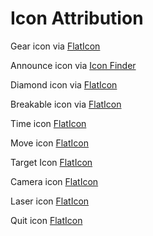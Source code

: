 # Icon Attribution
Gear icon via [FlatIcon](https://www.flaticon.com/free-icons/simplicity)

Announce icon via [Icon Finder](https://www.iconfinder.com/icons/3890930/announce_horn_megaphone_news_trumpet_icon)

Diamond icon via [FlatIcon](https://www.flaticon.com/free-icons/diamond)

Breakable icon via [FlatIcon](https://www.flaticon.com/free-icons/diamond)
 
Time icon [FlatIcon](https://www.flaticon.com/free-icons/clock)

Move icon [FlatIcon](https://www.flaticon.com/free-icons/moving)

Target Icon [FlatIcon](https://www.flaticon.com/free-icons/target)

Camera icon [FlatIcon](https://www.flaticon.com/free-icons/camera)

Laser icon [FlatIcon](https://www.flaticon.com/free-icons/space-gun)

Quit icon [FlatIcon](https://www.flaticon.com/free-icons/logout)